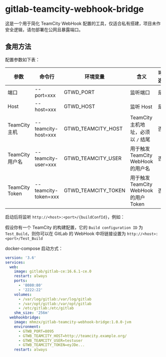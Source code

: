 # gitlab-teamcity-webhook-bridge

这是一个用于简化 TeamCity WebHook 配置的工具，仅适合私有搭建，项目未作安全逻辑，请勿部署在公网且暴露端口。

## 食用方法

配置参数如下表：

| 参数             | 命令行                  | 环境变量                | 含义                              | 可选 | 默认值/示例值                      |
|----------------|----------------------|---------------------|---------------------------------|----|------------------------------|
| 端口             | --port=xxx           | GTWD_PORT           | 监听端口                            | 是  | 8080                         |  
| Host           | --host=xxx           | GTWD_HOST           | 监听 Host                         | 是  | 0.0.0.0                      |  
| TeamCity 主机    | --teamcity-host=xxx  | GTWD_TEAMCITY_HOST  | TeamCity 主机地址，必须以 `/` 结尾        | 否  | http://teamcity.example.org/ |  
| TeamCity 用户名   | --teamcity-user=xxx  | GTWD_TEAMCITY_USER  | 用于触发 TeamCity WebHook 的用户名      | 否  |                              |  
| TeamCity Token | --teamcity-token=xxx | GTWD_TEAMCITY_TOKEN | 用于触发 TeamCity WebHook 的用户 Token | 否  |                              |  

启动后将监听 `http://<host>:<port>/{buildConfId}`，例如：

假设你有一个 TeamCity 的构建配置，它的 `Build configuration ID` 为 `Test_Build`，则你可以在 GitLab 的 WebHook 中将链接设置为 `http://<host>:<port>/Test_Build`

docker-compose 启动方式：

```yaml
version: '3.6'
services:
  web:
    image: gitlab/gitlab-ce:16.6.1-ce.0
    restart: always
    ports:
      - '8080:80'
      - '2222:22'
    volumes:
      - /var/log/gitlab:/var/log/gitlab
      - /var/opt/gitlab:/var/opt/gitlab
      - /etc/gitlab:/etc/gitlab
    shm_size: '256m'
  webhookbridge:
    image: mhmzx/gitlab-teamcity-webhook-bridge:1.0.0-jvm
    environment:
      - GTWB_PORT=8095
      - GTWB_TEAMCITY_HOST=http://teamcity.example.org/
      - GTWB_TEAMCITY_USER=testuser
      - GTWB_TEAMCITY_TOKEN=eyJDe...
    restart: always
```